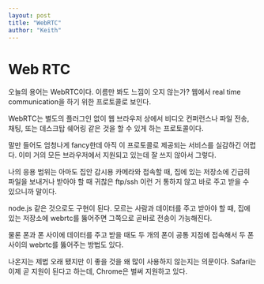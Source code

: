 ```yaml
---
layout: post
title: "WebRTC"
author: "Keith"
---
```

# Web RTC

오늘의 용어는 WebRTC이다. 이름만 봐도 느낌이 오지 않는가? 웹에서 real time communication을 하기 위한 프로토콜로 보인다.

WebRTC는 별도의 플러그인 없이 웹 브라우저 상에서 비디오 컨퍼런스나 파일 전송, 채팅, 또는 데스크탑 쉐어링 같은 것을 할 수 있게 하는 프로토콜이다.

말만 들어도 엄청나게 fancy한데 아직 이 프로토콜로 제공되는 서비스를 실감하긴 어렵다. 이미 거의 모든 브라우저에서 지원되고 있는데 잘 쓰지 않아서 그렇다.

나의 응용 범위는 아마도 집안 감시용 카메라와 접속할 때, 집에 있는 저장소에 긴급히 파일을 보내거나 받아야 할 때 귀찮은 ftp/ssh 이런 거 통하지 않고 바로 주고 받을 수 있으니까 말이다.

node.js 같은 것으로도 구현이 된다. 모르는 사람과 데이터를 주고 받아야 할 때, 집에 있는 저장소에 webrtc를 뚫어주면 그쪽으로 곧바로 전송이 가능해진다.

물론 폰과 폰 사이에 데이터를 주고 받을 때도 두 개의 폰이 공통 지점에 접속해서 두 폰 사이의 webrtc를 뚫어주는 방법도 있다.

나온지는 제법 오래 됐지만 이 좋을 것을 왜 많이 사용하지 않는지는 의문이다. Safari는 이제 곧 지원이 된다고 하는데, Chrome은 벌써 지원하고 있다.

